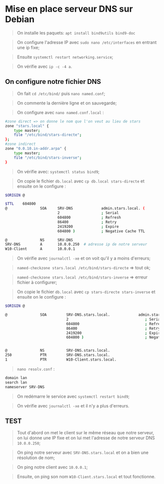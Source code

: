 # Mise en place serveur DNS sur Debian

> On installe les paquets: `apt install bind9utils bind9-doc`

> On configure l'adresse IP avec `sudo nano /etc/interfaces` en entrant une ip fixe;

> Ensuite `systemctl restart networking.service`;

> On vérifie avec `ip -c -4 a`.

## On configure notre fichier DNS

> On fait `cd /etc/bind/` puis `nano named.conf`;

> On commente la dernière ligne et on sauvegarde;

> On configure avec `nano named.conf.local` :
```bash
#zone direct => on donne le nom que l'on veut au lieu de stars
zone "stars.local" {
    type master;
    file "/etc/bind/stars-directe";
};
#zone indirect
zone "0.0.10.in-addr.arpa" {
    type master;
    file "/etc/bind/stars-inverse";
}
```

> On vérifie avec: `systemctl status bind9`;

> On copie le fichier `db.local` avec `cp db.local stars-directe` et ensuite on le configure :
```bash
$ORIGIN @ 

$TTL    604800
@               SOA     SRV-DNS             admin.stars.local. (
                        2                   ; Serial
                        604800              ; Refresh
                        86400               ; Retry
                        2419200             ; Expire
                        604800 )            ; Negative Cache TTL

@               NS      SRV-DNS
SRV-DNS         A       10.0.0.250  # adresse ip de notre serveur
W10-Client      A       10.0.0.1
```

> On vérifie avec `journalctl -xe` et on voit qu'il y a moins d'erreurs;

> `named-checkzone stars.local /etc/bind/stars-directe` => tout ok;

> `named-checkzone stars.local /etc/bind/stars-inverse` => erreur fichier à configurer;

> On copie le fichier `db.local` avec `cp stars-directe stars-inverse` et ensuite on le configure :
```bash
$ORIGIN @ 

@               SOA         SRV-DNS.stars.local.             admin.stars.local. (
                            2                                   ; Serial
                            604800                              ; Refresh
                            86400                               ; Retry
                            2419200                             ; Expire
                            604800 )                            ; Negative Cache TTL


@               NS          SRV-DNS.stars.local.
250             PTR         SRV-DNS.stars.local.
1               PTR         W10-Client.stars.local.   
```

> `nano resolv.conf` :
```bash
domain lan 
search lan
nameserver SRV-DNS
```

> On redémarre le service avec `systemctl restart bind9`;

> On vérifie avec `journalctl -xe` et il n'y a plus d'erreurs.

## TEST

> Tout d'abord on met le client sur le même réseau que notre serveur, on lui donne une IP fixe et on lui met l'adresse de notre serveur DNS `10.0.0.250`;

> On ping notre serveur avec `SRV-DNS.stars.local` et on a bien une résolution de nom;

> On ping notre client avec `10.0.0.1`;

> Ensuite, on ping son nom `W10-Client.stars.local` et tout fonctionne.
